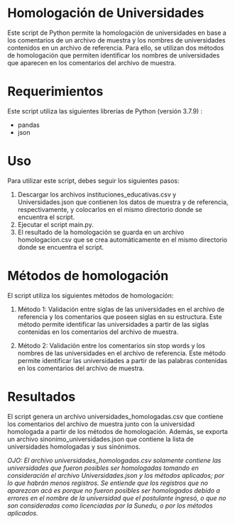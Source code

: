 # Homologación de Universidades
Este script de Python permite la homologación de universidades en base a los comentarios de un archivo de muestra y los nombres de universidades contenidos en un archivo de referencia. Para ello, se utilizan dos métodos de homologación que permiten identificar los nombres de universidades que aparecen en los comentarios del archivo de muestra.

# Requerimientos
Este script utiliza las siguientes librerías de Python (versión 3.7.9) :

* pandas
* json

# Uso
Para utilizar este script, debes seguir los siguientes pasos:

1. Descargar los archivos instituciones_educativas.csv y Universidades.json que contienen los datos de muestra y de referencia, respectivamente, y colocarlos en el mismo directorio donde se encuentra el script.
2. Ejecutar el script main.py.
3. El resultado de la homologación se guarda en un archivo homologacion.csv que se crea automáticamente en el mismo directorio donde se encuentra el script.

# Métodos de homologación
El script utiliza los siguientes métodos de homologación:

1. Método 1: Validación entre siglas de las universidades en el archivo de referencia y los comentarios que poseen siglas en su estructura. Este método permite identificar las universidades a partir de las siglas contenidas en los comentarios del archivo de muestra.

2. Método 2: Validación entre los comentarios sin stop words y los nombres de las universidades en el archivo de referencia. Este método permite identificar las universidades a partir de las palabras contenidas en los comentarios del archivo de muestra.

# Resultados
El script genera un archivo universidades_homologadas.csv que contiene los comentarios del archivo de muestra junto con la universidad homologada a partir de los métodos de homologación. Además, se exporta un archivo sinonimo_universidades.json que contiene la lista de universidades homologadas y sus sinónimos.

_OJO: El archivo universidades_homologadas.csv solamente contiene las universidades que fueron posibles ser homologadas tomando en consideración el archivo Universidades.json y los métodos aplicados; por lo que habrán menos registros. Se entiende que los registros que no aparezcan acá es porque no fueron posibles ser homologados debido a errores en el nombre de la universidad que el postulante ingresó, o que no son consideradas como licenciadas por la Sunedu, o por los métodos aplicados._
